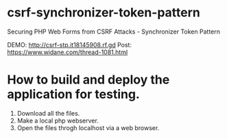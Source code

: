 # csrf-synchronizer-token-pattern
Securing PHP Web Forms from CSRF Attacks - Synchronizer Token Pattern

DEMO: http://csrf-stp.it18145908.rf.gd
Post: https://www.widane.com/thread-1081.html

 # How to build and deploy the application for testing.
 
 1. Download all the files.
 2. Make a local php webserver.
 3. Open the files throgh localhost via a web browser.
